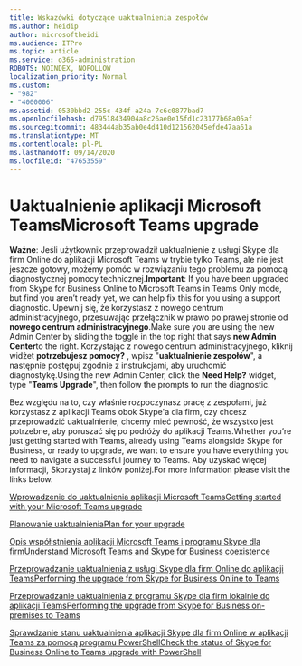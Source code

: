 ```yaml
---
title: Wskazówki dotyczące uaktualnienia zespołów
ms.author: heidip
author: microsoftheidi
ms.audience: ITPro
ms.topic: article
ms.service: o365-administration
ROBOTS: NOINDEX, NOFOLLOW
localization_priority: Normal
ms.custom:
- "982"
- "4000006"
ms.assetid: 0530bbd2-255c-434f-a24a-7c6c0877bad7
ms.openlocfilehash: d79518434904a8c26ae0e15fd1c23177b68a05af
ms.sourcegitcommit: 483444ab35ab0e4d410d121562045efde47aa61a
ms.translationtype: MT
ms.contentlocale: pl-PL
ms.lasthandoff: 09/14/2020
ms.locfileid: "47653559"
---
```

# <a name="microsoft-teams-upgrade"></a><span data-ttu-id="5c1eb-102">Uaktualnienie aplikacji Microsoft Teams</span><span class="sxs-lookup"><span data-stu-id="5c1eb-102">Microsoft Teams upgrade</span></span>

<span data-ttu-id="5c1eb-103">**Ważne**: Jeśli użytkownik przeprowadził uaktualnienie z usługi Skype dla firm Online do aplikacji Microsoft Teams w trybie tylko Teams, ale nie jest jeszcze gotowy, możemy pomóc w rozwiązaniu tego problemu za pomocą diagnostycznej pomocy technicznej.</span><span class="sxs-lookup"><span data-stu-id="5c1eb-103">**Important**: If you have been upgraded from Skype for Business Online to Microsoft Teams in Teams Only mode, but find you aren’t ready yet, we can help fix this for you using a support diagnostic.</span></span> <span data-ttu-id="5c1eb-104">Upewnij się, że korzystasz z nowego centrum administracyjnego, przesuwając przełącznik w prawo po prawej stronie od **nowego centrum administracyjnego**.</span><span class="sxs-lookup"><span data-stu-id="5c1eb-104">Make sure you are using the new Admin Center by sliding the toggle in the top right that says **new Admin Center**to the right.</span></span> <span data-ttu-id="5c1eb-105">Korzystając z nowego centrum administracyjnego, kliknij widżet **potrzebujesz pomocy?** , wpisz "**uaktualnienie zespołów**", a następnie postępuj zgodnie z instrukcjami, aby uruchomić diagnostykę.</span><span class="sxs-lookup"><span data-stu-id="5c1eb-105">Using the new Admin Center, click the **Need Help?** widget, type "**Teams Upgrade**", then follow the prompts to run the diagnostic.</span></span>

<span data-ttu-id="5c1eb-106">Bez względu na to, czy właśnie rozpoczynasz pracę z zespołami, już korzystasz z aplikacji Teams obok Skype'a dla firm, czy chcesz przeprowadzić uaktualnienie, chcemy mieć pewność, że wszystko jest potrzebne, aby poruszać się po podróży do aplikacji Teams.</span><span class="sxs-lookup"><span data-stu-id="5c1eb-106">Whether you’re just getting started with Teams, already using Teams alongside Skype for Business, or ready to upgrade, we want to ensure you have everything you need to navigate a successful journey to Teams.</span></span> <span data-ttu-id="5c1eb-107">Aby uzyskać więcej informacji, Skorzystaj z linków poniżej.</span><span class="sxs-lookup"><span data-stu-id="5c1eb-107">For more information please visit the links below.</span></span>

[<span data-ttu-id="5c1eb-108">Wprowadzenie do uaktualnienia aplikacji Microsoft Teams</span><span class="sxs-lookup"><span data-stu-id="5c1eb-108">Getting started with your Microsoft Teams upgrade</span></span>](https://docs.microsoft.com/MicrosoftTeams/upgrade-start-here)

[<span data-ttu-id="5c1eb-109">Planowanie uaktualnienia</span><span class="sxs-lookup"><span data-stu-id="5c1eb-109">Plan for your upgrade</span></span>](https://docs.microsoft.com/MicrosoftTeams/upgrade-plan-journey)

[<span data-ttu-id="5c1eb-110">Opis współistnienia aplikacji Microsoft Teams i programu Skype dla firm</span><span class="sxs-lookup"><span data-stu-id="5c1eb-110">Understand Microsoft Teams and Skype for Business coexistence</span></span>](https://docs.microsoft.com/MicrosoftTeams/teams-and-skypeforbusiness-coexistence-and-interoperability)

[<span data-ttu-id="5c1eb-111">Przeprowadzanie uaktualnienia z usługi Skype dla firm Online do aplikacji Teams</span><span class="sxs-lookup"><span data-stu-id="5c1eb-111">Performing the upgrade from Skype for Business Online to Teams</span></span>](https://docs.microsoft.com/MicrosoftTeams/upgrade-to-teams-execute-skypeforbusinessonline)

[<span data-ttu-id="5c1eb-112">Przeprowadzanie uaktualnienia z programu Skype dla firm lokalnie do aplikacji Teams</span><span class="sxs-lookup"><span data-stu-id="5c1eb-112">Performing the upgrade from Skype for Business on-premises to Teams</span></span>](https://docs.microsoft.com/MicrosoftTeams/upgrade-to-teams-execute-skypeforbusinesshybridonprem)
 
[<span data-ttu-id="5c1eb-113">Sprawdzanie stanu uaktualnienia aplikacji Skype dla firm Online w aplikacji Teams za pomocą programu PowerShell</span><span class="sxs-lookup"><span data-stu-id="5c1eb-113">Check the status of Skype for Business Online to Teams upgrade with PowerShell</span></span>](https://docs.microsoft.com/powershell/module/skype/get-csteamsupgradestatus?view=skype-ps)